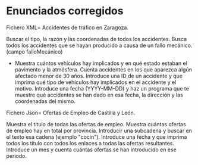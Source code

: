 # Enunciados corregidos 
Fichero XML= Accidentes de tráfico en Zaragoza.

Buscar el tipo, la razón y las coordenadas de todos los accidentes.
Busca todos los accidentes que se hayan producido a causa de un fallo mecánico. (campo falloMecánico)
  - Muestra cuántos vehículos hay implicados y en qué estado estaban el pavimento y la atmósfera.
Cuenta accidentes en los que aparezca algún afectado menor de 30 años.
Introduce una ID de un accidente y que imprima qué tipo de vehículos hay implicados en el accidente y el motivo.
Introduce una fecha (YYYY-MM-DD) y haz un programa que te muestre qué accidentes se han dado en esa fecha, la dirección y las coordenadas del mismo.


Fichero Json= Ofertas de Empleo de Castilla y León.

Muestra el título de todas las ofertas de empleo.
Muestra cuántas ofertas de empleo hay en total por provincia.
Introducir una subcadena y buscar en el texto esa cadena (ejemplo "cocin").
Introduce una fecha y que imprima todos los título con todos los enlaces a todas las ofertas resultantes.
Introduce un mes y cuenta cuántas ofertas se han introducido en ese periodo.
